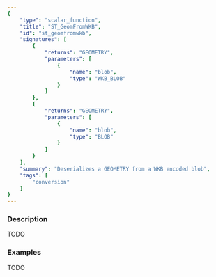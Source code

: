 ```yaml
---
{
    "type": "scalar_function",
    "title": "ST_GeomFromWKB",
    "id": "st_geomfromwkb",
    "signatures": [
        {
            "returns": "GEOMETRY",
            "parameters": [
                {
                    "name": "blob",
                    "type": "WKB_BLOB"
                }
            ]
        },
        {
            "returns": "GEOMETRY",
            "parameters": [
                {
                    "name": "blob",
                    "type": "BLOB"
                }
            ]
        }
    ],
    "summary": "Deserializes a GEOMETRY from a WKB encoded blob",
    "tags": [
        "conversion"
    ]
}
---
```


### Description

TODO

### Examples

TODO

